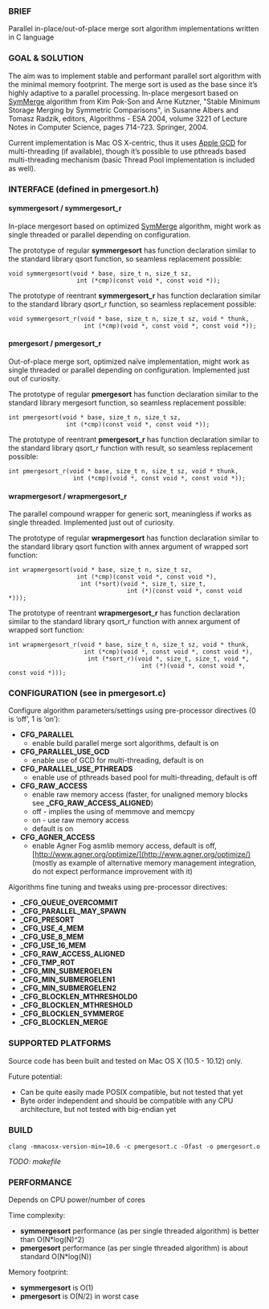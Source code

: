 ### BRIEF

Parallel in-place/out-of-place merge sort algorithm implementations written in C language

### GOAL & SOLUTION

The aim was to implement stable and performant parallel sort algorithm with the minimal memory footprint. The merge sort is used as the base since it’s highly adaptive to a parallel processing. In-place mergesort based on [SymMerge](https://dx.doi.org/10.1007%2F978-3-540-30140-0_63) algorithm from Kim Pok-Son and Arne Kutzner, "Stable Minimum Storage Merging by Symmetric Comparisons", in Susanne Albers and Tomasz Radzik, editors, Algorithms - ESA 2004, volume 3221 of Lecture Notes in Computer Science, pages 714-723. Springer, 2004.

Current implementation is Mac OS X-centric, thus it uses [Apple GCD](https://en.wikipedia.org/wiki/Grand_Central_Dispatch) for multi-threading (if available), though it’s possible to use pthreads based multi-threading mechanism (basic Thread Pool implementation is included as well).

### INTERFACE (defined in pmergesort.h)

#### symmergesort / symmergesort\_r

In-place mergesort based on optimized [SymMerge](https://dx.doi.org/10.1007%2F978-3-540-30140-0_63) algorithm, might work as single threaded or parallel depending on configuration.

The prototype of regular **symmergesort** has function declaration similar to the standard library qsort function, so seamless replacement possible:

    void symmergesort(void * base, size_t n, size_t sz,
                       int (*cmp)(const void *, const void *));

The prototype of reentrant **symmergesort\_r** has function declaration similar to the standard library qsort\_r function, so seamless replacement possible:

    void symmergesort_r(void * base, size_t n, size_t sz, void * thunk,
                         int (*cmp)(void *, const void *, const void *));

#### pmergesort / pmergesort\_r

Out-of-place merge sort, optimized naïve implementation, might work as single threaded or parallel depending on configuration. Implemented just out of curiosity.

The prototype of regular **pmergesort** has function declaration similar to the standard library mergesort function, so seamless replacement possible:

    int pmergesort(void * base, size_t n, size_t sz,
                    int (*cmp)(const void *, const void *));

The prototype of reentrant **pmergesort\_r** has function declaration similar to the standard library qsort\_r function with result, so seamless replacement possible:

    int pmergesort_r(void * base, size_t n, size_t sz, void * thunk,
                      int (*cmp)(void *, const void *, const void *));

#### wrapmergesort / wrapmergesort\_r

The parallel compound wrapper for generic sort, meaningless if works as single threaded. Implemented just out of curiosity.

The prototype of regular **wrapmergesort** has function declaration similar to the standard library qsort function with annex argument of wrapped sort function:

    int wrapmergesort(void * base, size_t n, size_t sz,
                       int (*cmp)(const void *, const void *),
                        int (*sort)(void *, size_t, size_t,
                                     int (*)(const void *, const void *)));

The prototype of reentrant **wrapmergesort\_r** has function declaration similar to the standard library qsort\_r function with annex argument of wrapped sort function:

    int wrapmergesort_r(void * base, size_t n, size_t sz, void * thunk,
                         int (*cmp)(void *, const void *, const void *),
                          int (*sort_r)(void *, size_t, size_t, void *,
                                         int (*)(void *, const void *, const void *)));

### CONFIGURATION (see in pmergesort.c)

Configure algorithm parameters/settings using pre-processor directives (0 is ‘off’, 1 is ‘on’):

* **CFG\_PARALLEL**
    * enable build parallel merge sort algorithms, default is on
* **CFG\_PARALLEL\_USE\_GCD**
    * enable use of GCD for multi-threading, default is on
* **CFG\_PARALLEL\_USE\_PTHREADS**
    * enable use of pthreads based pool for multi-threading, default is off
* **CFG\_RAW\_ACCESS**
    * enable raw memory access (faster, for unaligned memory blocks see **\_CFG\_RAW\_ACCESS\_ALIGNED**)
    * off - implies the using of memmove and memcpy
    * on - use raw memory access
    * default is on
* **CFG\_AGNER\_ACCESS**
    * enable Agner Fog asmlib memory access, default is off, [http://www.agner.org/optimize/](http://www.agner.org/optimize/) (mostly as example of alternative memory management integration, do not expect performance improvement with it)

Algorithms fine tuning and tweaks using pre-processor directives:

* **\_CFG\_QUEUE\_OVERCOMMIT**
* **\_CFG\_PARALLEL\_MAY\_SPAWN**
* **\_CFG\_PRESORT**
* **\_CFG\_USE\_4\_MEM**
* **\_CFG\_USE\_8\_MEM**
* **\_CFG\_USE\_16\_MEM**
* **\_CFG\_RAW\_ACCESS\_ALIGNED**
* **\_CFG\_TMP\_ROT**
* **\_CFG\_MIN\_SUBMERGELEN**
* **\_CFG\_MIN\_SUBMERGELEN1**
* **\_CFG\_MIN\_SUBMERGELEN2**
* **\_CFG\_BLOCKLEN\_MTHRESHOLD0**
* **\_CFG\_BLOCKLEN\_MTHRESHOLD**
* **\_CFG\_BLOCKLEN\_SYMMERGE**
* **\_CFG\_BLOCKLEN\_MERGE**

### SUPPORTED PLATFORMS

Source code has been built and tested on Mac OS X (10.5 - 10.12) only.

Future potential:

* Can be quite easily made POSIX compatible, but not tested that yet
* Byte order independent and should be compatible with any CPU architecture, but not tested with big-endian yet

### BUILD

    clang -mmacosx-version-min=10.6 -c pmergesort.c -Ofast -o pmergesort.o

_TODO: makefile_

### PERFORMANCE

Depends on CPU power/number of cores

Time complexity:

* **symmergesort** performance (as per single threaded algorithm) is better than O(N*log(N)^2)
* **pmergesort** performance (as per single threaded algorithm) is about standard O(N*log(N))

Memory footprint:

* **symmergesort** is O(1)
* **pmergesort** is O(N/2) in worst case
